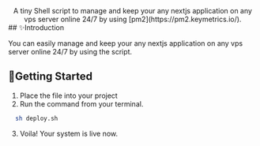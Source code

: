 <div id='top' align="center">
A tiny Shell script to manage and keep your any nextjs application on any vps server online 24/7 by using [pm2](https://pm2.keymetrics.io/).

</div>
## ✨Introduction

You can easily manage and keep your any nextjs application on any vps server online 24/7 by using the script.

## 🚀Getting Started

1. Place the file into your project
2. Run the command from your terminal.

```bash
  sh deploy.sh
```

3. Voila! Your system is live now.
